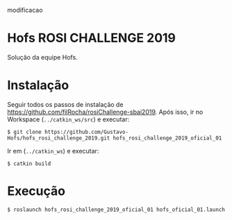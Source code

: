 modificacao

# Hofs ROSI CHALLENGE 2019

Solução da equipe Hofs.

# Instalação

Seguir todos os passos de instalação de https://github.com/filRocha/rosiChallenge-sbai2019.
Após isso, ir no Workspace (`../catkin_ws/src`) e executar:

```
$ git clone https://github.com/Gustavo-Hofs/hofs_rosi_challenge_2019.git hofs_rosi_challenge_2019_oficial_01
```

Ir em (`../catkin_ws`) e executar:

```
$ catkin build
```

# Execução

```
$ roslaunch hofs_rosi_challenge_2019_oficial_01 hofs_oficial_01.launch
```
